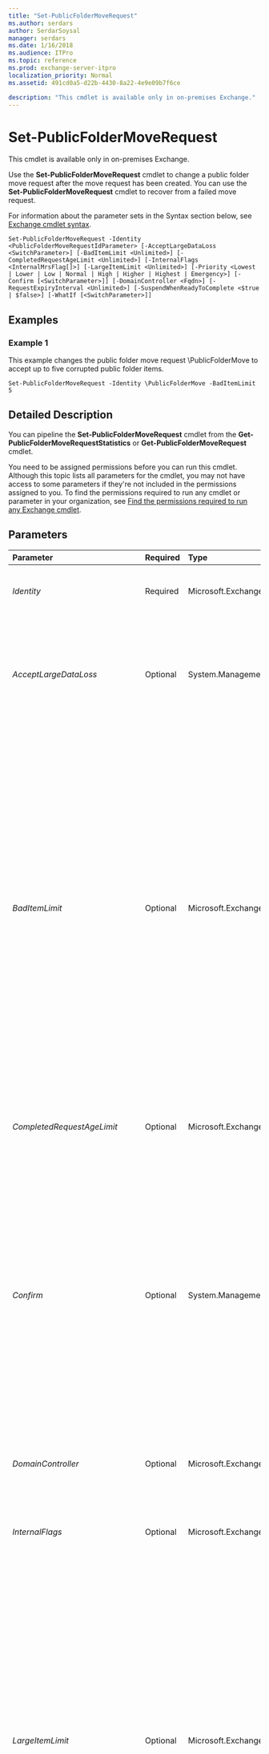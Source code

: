 ```yaml
---
title: "Set-PublicFolderMoveRequest"
ms.author: serdars
author: SerdarSoysal
manager: serdars
ms.date: 1/16/2018
ms.audience: ITPro
ms.topic: reference
ms.prod: exchange-server-itpro
localization_priority: Normal
ms.assetid: 491cd0a5-d22b-4430-8a22-4e9e09b7f6ce

description: "This cmdlet is available only in on-premises Exchange."
---
```


# Set-PublicFolderMoveRequest

This cmdlet is available only in on-premises Exchange. 
  
Use the **Set-PublicFolderMoveRequest** cmdlet to change a public folder move request after the move request has been created. You can use the **Set-PublicFolderMoveRequest** cmdlet to recover from a failed move request.
  
For information about the parameter sets in the Syntax section below, see [Exchange cmdlet syntax](https://technet.microsoft.com/library/bb123552.aspx). 
  
```
Set-PublicFolderMoveRequest -Identity <PublicFolderMoveRequestIdParameter> [-AcceptLargeDataLoss <SwitchParameter>] [-BadItemLimit <Unlimited>] [-CompletedRequestAgeLimit <Unlimited>] [-InternalFlags <InternalMrsFlag[]>] [-LargeItemLimit <Unlimited>] [-Priority <Lowest | Lower | Low | Normal | High | Higher | Highest | Emergency>] [-Confirm [<SwitchParameter>]] [-DomainController <Fqdn>] [-RequestExpiryInterval <Unlimited>] [-SuspendWhenReadyToComplete <$true | $false>] [-WhatIf [<SwitchParameter>]]

```

## Examples
<a name="Examples"> </a>

### Example 1

This example changes the public folder move request \PublicFolderMove to accept up to five corrupted public folder items.
  
```
Set-PublicFolderMoveRequest -Identity \PublicFolderMove -BadItemLimit 5
```

## Detailed Description
<a name="DetailedDescription"> </a>

You can pipeline the **Set-PublicFolderMoveRequest** cmdlet from the **Get-PublicFolderMoveRequestStatistics** or **Get-PublicFolderMoveRequest** cmdlet.
  
You need to be assigned permissions before you can run this cmdlet. Although this topic lists all parameters for the cmdlet, you may not have access to some parameters if they're not included in the permissions assigned to you. To find the permissions required to run any cmdlet or parameter in your organization, see [Find the permissions required to run any Exchange cmdlet](https://technet.microsoft.com/library/mt432940.aspx).
  
## Parameters
<a name="DetailedDescription"> </a>

|**Parameter**|**Required**|**Type**|**Description**|
|:-----|:-----|:-----|:-----|
| _Identity_ <br/> |Required  <br/> |Microsoft.Exchange.MailboxReplicationService.PublicFolderMoveRequestIdParameter  <br/> |The _Identity_ parameter specifies the identity of the public folder move request. The default identity of a public folder move request is \PublicFolderMove. <br/> |
| _AcceptLargeDataLoss_ <br/> |Optional  <br/> |System.Management.Automation.SwitchParameter  <br/> |The _AcceptLargeDataLoss_ switch specifies the request should continue even if a large number of items in the source mailbox can't be copied to the target mailbox. You need to use this switch if you set either the _BadItemLimit_ or _LargeItemLimit_ parameters to a value of 51 or higher. Otherwise, the command will fail. <br/> |
| _BadItemLimit_ <br/> |Optional  <br/> |Microsoft.Exchange.Data.Unlimited  <br/> |The _BadItemLimit_ parameter specifies the maximum number of bad items that are allowed before the request fails. Abad item is a corrupt item in the source mailbox that can't be copied to the target mailbox. Also included in the bad item limit aremissing items. Missing items are items in the source mailbox that can't be found in the target mailbox when the request is ready to complete.  <br/> Valid input for this parameter is an integer or the value  `unlimited`. The default value is 0, which means the request will fail if any bad items are detected. If you are OK with leaving a few bad items behind, you can set this parameter to a reasonable value (we recommend 10 or lower) so the request can proceed. If too many bad items are detected, consider using the **New-MailboxRepairRequest** cmdlet to attempt to fix corrupted items in the source mailbox, and try the request again. <br/> > [!NOTE]> If you set this value to 51 or higher, you also need to use the _AcceptLargeDataLoss_ switch. Otherwise, the command will fail.          |
| _CompletedRequestAgeLimit_ <br/> |Optional  <br/> |Microsoft.Exchange.Data.Unlimited  <br/> |The _CompletedRequestAgeLimit_ parameter specifies how long the request is kept after it has completed before being automatically removed. The default _CompletedRequestAgeLimit_ parameter value is 30 days. <br/> |
| _Confirm_ <br/> |Optional  <br/> |System.Management.Automation.SwitchParameter  <br/> | The _Confirm_ switch specifies whether to show or hide the confirmation prompt. How this switch affects the cmdlet depends on if the cmdlet requires confirmation before proceeding. <br/>  Destructive cmdlets (for example, **Remove-\*** cmdlets) have a built-in pause that forces you to acknowledge the command before proceeding. For these cmdlets, you can skip the confirmation prompt by using this exact syntax: `-Confirm:$false`.  <br/>  Most other cmdlets (for example, **New-\*** and **Set-\*** cmdlets) don't have a built-in pause. For these cmdlets, specifying the _Confirm_ switch without a value introduces a pause that forces you acknowledge the command before proceeding. <br/> |
| _DomainController_ <br/> |Optional  <br/> |Microsoft.Exchange.Data.Fqdn  <br/> |The _DomainController_ parameter specifies the domain controller that's used by this cmdlet to read data from or write data to Active Directory. You identify the domain controller by its fully qualified domain name (FQDN). For example, `dc01.contoso.com`.  <br/> |
| _InternalFlags_ <br/> |Optional  <br/> |Microsoft.Exchange.Management.Migration.MailboxReplication.RequestBase.InternalMrsFlag[]  <br/> |The _InternalFlags_ parameter specifies the optional steps in the request. This parameter is used primarily for debugging purposes. <br/> |
| _LargeItemLimit_ <br/> |Optional  <br/> |Microsoft.Exchange.Data.Unlimited  <br/> | The _LargeItemLimit_ parameter specifies the maximum number of large items that are allowed before the request fails. Alarge item is a message in the source mailbox that exceeds the maximum message size that's allowed in the target mailbox. If the target mailbox doesn't have a specifically configured maximum message size value, the organization-wide value is used. <br/>  For more information about maximum message size values, see the following topics: <br/>  Exchange 2016:[Message size limits in Exchange 2016](https://technet.microsoft.com/library/bb124345.aspx) <br/>  Exchange Online:[Exchange Online Limits](https://go.microsoft.com/fwlink/p/?LinkId=524926) <br/>  Valid input for this parameter is an integer or the value `unlimited`. The default value is 0, which means the request will fail if any large items are detected. If you are OK with leaving a few large items behind, you can set this parameter to a reasonable value (we recommend 10 or lower) so the request can proceed.  <br/> > [!NOTE]>  If you set this value to 51 or higher, you also need to use the _AcceptLargeDataLoss_ switch. Otherwise, the command will fail.          |
| _Priority_ <br/> |Optional  <br/> |Microsoft.Exchange.MailboxReplicationService.RequestPriority  <br/> | The _Priority_ parameter specifies the order in which the request should be processed in the request queue. Requests are processed in order, based on server health, status, priority, and last update time. Valid priority values are: <br/>  `Lowest` <br/>  `Lower` <br/>  `Low` <br/>  `Normal`: This is the default value.  <br/>  `High` <br/>  `Higher` <br/>  `Highest` <br/>  `Emergency` <br/> |
| _RequestExpiryInterval_ <br/> |Optional  <br/> |Microsoft.Exchange.Data.Unlimited  <br/> | The _RequestExpiryInterval_ parameter specifies an age limit for a completed or failed request. When you use this parameter, the completed or failed request is automatically removed after the specified interval expires. If you don't use this parameter: <br/>  The completed request is automatically removed based on the _CompletedRequestAgeLimit_ parameter value. <br/>  If the request fails, you need to manually remove it by using the corresponding **Remove-\*Request** cmdlet. <br/>  To specify a value, enter it as a time span: `dd.hh:mm:ss` where `dd` = days, `hh` = hours, `mm` = minutes, and `ss` = seconds. <br/>  When you use the value `Unlimited`, the completed request isn't automatically removed.  <br/> |
| _SuspendWhenReadyToComplete_ <br/> |Optional  <br/> |System.Boolean  <br/> |The _SuspendWhenReadyToComplete_ parameter specifies whether to suspend the request before it reaches the status of **CompletionInProgress**. After the move is suspended, it has a status of **AutoSuspended**. You can then manually complete the move by using the **Resume-PublicFolderMoveRequest** command. <br/> |
| _WhatIf_ <br/> |Optional  <br/> |System.Management.Automation.SwitchParameter  <br/> |The _WhatIf_ switch simulates the actions of the command. You can use this switch to view the changes that would occur without actually applying those changes. You don't need to specify a value with this switch. <br/> |
   
## Input Types
<a name="InputTypes"> </a>

To see the input types that this cmdlet accepts, see [Cmdlet Input and Output Types](http://go.microsoft.com/fwlink/p/?linkId=616387). If the Input Type field for a cmdlet is blank, the cmdlet doesn't accept input data. 
  
## Return Types
<a name="ReturnTypes"> </a>

To see the return types, which are also known as output types, that this cmdlet accepts, see [Cmdlet Input and Output Types](http://go.microsoft.com/fwlink/p/?linkId=616387). If the Output Type field is blank, the cmdlet doesn't return data. 
  

